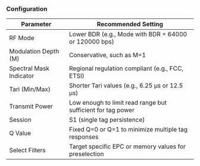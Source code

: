 ### Configuration
| Parameter               | Recommended Setting |
|-------------------------|-------------------------------------------------------------|
| RF Mode                 | Lower BDR (e.g., Mode with BDR = 64000 or 120000 bps)       |
| Modulation Depth (M)    | Conservative, such as M=1                                   |
| Spectral Mask Indicator | Regional regulation compliant (e.g., FCC, ETSI)             |
| Tari (Min/Max)          | Shorter Tari values (e.g., 6.25 µs or 12.5 µs)              |
| Transmit Power          | Low enough to limit read range but sufficient for tag power |
| Session                 | S1 (single tag persistence)                                 |
| Q Value                 | Fixed Q=0 or Q=1 to minimize multiple tag responses         |
| Select Filters          | Target specific EPC or memory values for preselection       |
